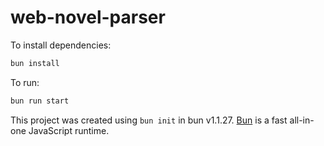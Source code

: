 # web-novel-parser

To install dependencies:

```bash
bun install
```

To run:

```bash
bun run start
```

This project was created using `bun init` in bun v1.1.27. [Bun](https://bun.sh) is a fast all-in-one JavaScript runtime.
